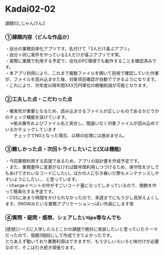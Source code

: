 # Kadai02-02
課題02_じゃんけん2

<h3>①課題内容（どんな作品か）</h3>
・自分の業務効率化アプリです。名付けて「3人だけ喜ぶアプリ」<br>
・自分＋同じ案件をやっている2人だけが喜ぶアプリです笑。<br>
・実際に業務で利用する予定で、会社のPC環境でも動作することを確認済みです。<br>
・本アプリ利用により、これまで複数ファイルを開いて目視で確認していた作業が、ファイルを読み込ませた後、対象項目確認が自動でできるようになります。<br>
・これにより、次年度以降年間XXX万円単位の稼働削減が可能となります。<br>


<h3>②工夫した点・こだわった点</h3>
・確実性が重要となるため、読み込ませるファイルが正しいものであるかどうかのチェック機能を設けています。<br>
　→拠点番号およびファイル名と突合し、間違いなく対象ファイルが読み込めているかチェックしています<br>
　　チェックでNGとなった場合、以降の処理には進めません。<br>


<h3>③難しかった点・次回トライしたいこと(又は機能)</h3>
・今回業務利用する前提であるため、アプリの設計書を作成予定です。<br>
・また、業務要件に変更がなければ数年間利用しつづけるため、保守性を少しでもあげてきれいなコードにしたい。ほかの人に引き継いだ際もメンテナンスしやすいようにしたい、、と思っています。<br>
・changeイベントの中がすごいコード量になってしまっているので、関数を作って簡素化する予定です。<br>
・CSSにあまり時間をかけられなかったので、来週までにもう少し見栄えよくします。SNOWみたいな業務アプリケーションっぽい外装にします笑<br>


<h3>④質問・疑問・感想、シェアしたいtips等なんでも</h3>
[感想]ジーズに入学したらどこかの課題で絶対に実装したいと思っていたテーマだったので、宿題3個目にして作成できてよかったです。<br>
とりあえず動いており業務利用はできますが、もう少しいろいろと味付けが必要なので、そこは引き続き頑張ります。
